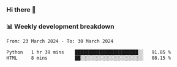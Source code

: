 ### Hi there 👋

### 📊 Weekly development breakdown
<!--START_SECTION:waka-->

```txt
From: 23 March 2024 - To: 30 March 2024

Python   1 hr 39 mins    ███████████████████████░░   91.85 %
HTML     8 mins          ██░░░░░░░░░░░░░░░░░░░░░░░   08.15 %
```

<!--END_SECTION:waka-->
